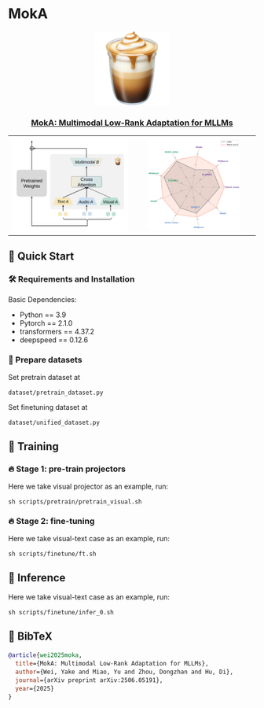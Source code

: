 # MokA

<p align="center">
    <img src="assets/moka.png" width="150" style="margin-bottom: 0.2;"/>
<p>


<h3 align="center"> <a href="https://arxiv.org/abs/2506.05191"> MokA: Multimodal Low-Rank Adaptation for MLLMs</a></h3>


<table width="100%">
    <tr>
        <td align="center">
            <img src='assets/moka.svg ' width="120%" height="120%" valign="center">
        </td>
        <td align="center">
            <img src='assets/radar.svg ' width="80%" height="80%" valign="center">
        </td>
    </tr>
</table>




## 🚀 Quick Start

### 🛠️ Requirements and Installation
Basic Dependencies:
* Python == 3.9
* Pytorch == 2.1.0
* transformers == 4.37.2
* deepspeed == 0.12.6

### 🌴 Prepare datasets
Set pretrain dataset at
```
dataset/pretrain_dataset.py
```
Set finetuning dataset at
```
dataset/unified_dataset.py
```

## 🔑 Training

### 🔥 Stage 1: pre-train projectors
Here we take visual projector as an example, run:
```
sh scripts/pretrain/pretrain_visual.sh
```

### 🔥 Stage 2: fine-tuning
Here we take visual-text case as an example, run:
```
sh scripts/finetune/ft.sh
```

## 🤖 Inference
Here we take visual-text case as an example, run:
```
sh scripts/finetune/infer_0.sh
```

## 📃 BibTeX
```bibtex
@article{wei2025moka,
  title={MokA: Multimodal Low-Rank Adaptation for MLLMs},
  author={Wei, Yake and Miao, Yu and Zhou, Dongzhan and Hu, Di},
  journal={arXiv preprint arXiv:2506.05191},
  year={2025}
}
```
